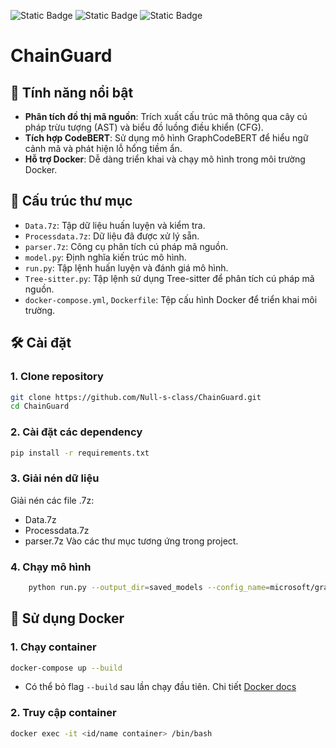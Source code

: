 <!-- python run.py \
 --output_dir=saved_models \
 --config_name=microsoft/graphcodebert-base \
 --model_name_or_path=microsoft/graphcodebert-base \
 --tokenizer_name=microsoft/graphcodebert-base \
 --do_train \
 --train_data_file=Data/Dataset/datatest.txt \
 --eval_data_file=Data/Dataset/Validtest.txt \
 --test_data_file=Data/Dtaset/Testtest.txt \
 --epoch 1 \
 --code_length 512 \
 --data_flow_length 128 \
 --train_batch_size 8 \
 --eval_batch_size 32 \
 --learning_rate 2e-5 \
 --max_grad_norm 1.0 \
--seed 123456 2>&1| tee saved_models/train.log

--train_data_file=Data/Dataset/data.txt \
--eval_data_file=Data/Dataset/Valid.txt \
--test_data_file=Data/Dtaset/Test.txt \
--epoch 5 \
--evaluate_during_training \

python run.py \
 --output_dir=saved_models \
 --config_name=microsoft/graphcodebert-base \
 --model_name_or_path=microsoft/graphcodebert-base \
 --tokenizer_name=microsoft/graphcodebert-base \
 --do_eval \
 --do_test \
 --train_data_file=Data/Dataset/datatest.txt \
 --eval_data_file=Data/Dataset/Validtest.txt \
 --test_data_file=Data/Dtaset/Testtest.txt \
 --epoch 1 \
 --code_length 512 \
 --data_flow_length 128 \
 --train_batch_size 64 \
 --eval_batch_size 32 \
 --learning_rate 2e-5 \
 --max_grad_norm 1.0 \
 --evaluate_during_training \
 --seed 123456 2>&1| tee saved_models/test.log -->

![Static Badge](https://img.shields.io/badge/Docker_desktop-latest-cyan)
![Static Badge](https://img.shields.io/badge/Python-3.10-blue)
![Static Badge](https://img.shields.io/badge/CUDA-12.1-darkgreen)
 # ChainGuard

## 🚀 Tính năng nổi bật

- **Phân tích đồ thị mã nguồn**: Trích xuất cấu trúc mã thông qua cây cú pháp trừu tượng (AST) và biểu đồ luồng điều khiển (CFG).
- **Tích hợp CodeBERT**: Sử dụng mô hình GraphCodeBERT để hiểu ngữ cảnh mã và phát hiện lỗ hổng tiềm ẩn.
- **Hỗ trợ Docker**: Dễ dàng triển khai và chạy mô hình trong môi trường Docker.

## 📁 Cấu trúc thư mục

- `Data.7z`: Tập dữ liệu huấn luyện và kiểm tra.
- `Processdata.7z`: Dữ liệu đã được xử lý sẵn.
- `parser.7z`: Công cụ phân tích cú pháp mã nguồn.
- `model.py`: Định nghĩa kiến trúc mô hình.
- `run.py`: Tập lệnh huấn luyện và đánh giá mô hình.
- `Tree-sitter.py`: Tập lệnh sử dụng Tree-sitter để phân tích cú pháp mã nguồn.
- `docker-compose.yml`, `Dockerfile`: Tệp cấu hình Docker để triển khai môi trường.

## 🛠️ Cài đặt

### 1. Clone repository

```bash
git clone https://github.com/Null-s-class/ChainGuard.git
cd ChainGuard
```
### 2. Cài đặt các dependency 

```bash
pip install -r requirements.txt
```

### 3. Giải nén dữ liệu

Giải nén các file .7z:

- Data.7z
- Processdata.7z
- parser.7z
Vào các thư mục tương ứng trong project.

### 4. Chạy mô hình

```bash
    python run.py --output_dir=saved_models --config_name=microsoft/graphcodebert-base --model_name_or_path=microsoft/graphcodebert-base --tokenizer_name=microsoft/graphcodebert-base --do_test --train_data_file=Data/Dataset/data.txt --eval_data_file=Data/Dataset/Valid.txt --test_data_file=Data/Dataset/test.txt --epoch 1 --code_length 512 --data_flow_length 128 --train_batch_size 64 --eval_batch_size 32 --learning_rate 2e-5 --max_grad_norm 1.0 --evaluate_during_training --seed 123456 2>&1| tee saved_models/test.log
```

## 🐳 Sử dụng Docker

### 1. Chạy container

```bash 
docker-compose up --build
```

* Có thể bỏ flag `--build` sau lần chạy đầu tiên. Chi tiết [Docker docs](https://docs.docker.com/compose/)

### 2. Truy cập container

```bash
docker exec -it <id/name container> /bin/bash
```

